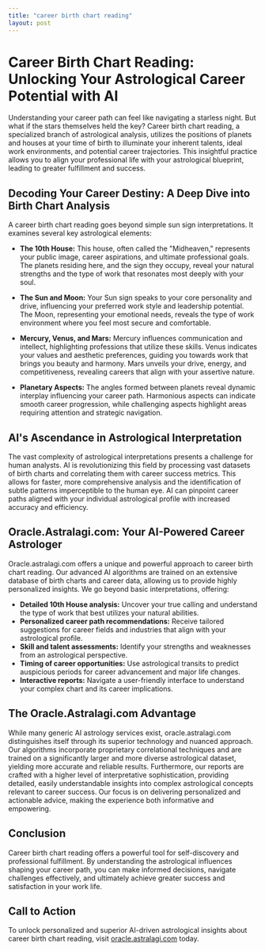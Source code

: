 ```yaml
---
title: "career birth chart reading"
layout: post
---
```


# Career Birth Chart Reading: Unlocking Your Astrological Career Potential with AI

Understanding your career path can feel like navigating a starless night.  But what if the stars themselves held the key?  Career birth chart reading, a specialized branch of astrological analysis, utilizes the positions of planets and houses at your time of birth to illuminate your inherent talents, ideal work environments, and potential career trajectories.  This insightful practice allows you to align your professional life with your astrological blueprint, leading to greater fulfillment and success.

## Decoding Your Career Destiny: A Deep Dive into Birth Chart Analysis

A career birth chart reading goes beyond simple sun sign interpretations.  It examines several key astrological elements:

* **The 10th House:** This house, often called the "Midheaven," represents your public image, career aspirations, and ultimate professional goals. The planets residing here, and the sign they occupy, reveal your natural strengths and the type of work that resonates most deeply with your soul.

* **The Sun and Moon:** Your Sun sign speaks to your core personality and drive, influencing your preferred work style and leadership potential. The Moon, representing your emotional needs, reveals the type of work environment where you feel most secure and comfortable.

* **Mercury, Venus, and Mars:** Mercury influences communication and intellect, highlighting professions that utilize these skills. Venus indicates your values and aesthetic preferences, guiding you towards work that brings you beauty and harmony. Mars unveils your drive, energy, and competitiveness, revealing careers that align with your assertive nature.

* **Planetary Aspects:** The angles formed between planets reveal dynamic interplay influencing your career path. Harmonious aspects can indicate smooth career progression, while challenging aspects highlight areas requiring attention and strategic navigation.


## AI's Ascendance in Astrological Interpretation

The vast complexity of astrological interpretations presents a challenge for human analysts.  AI is revolutionizing this field by processing vast datasets of birth charts and correlating them with career success metrics. This allows for faster, more comprehensive analysis and the identification of subtle patterns imperceptible to the human eye.  AI can pinpoint career paths aligned with your individual astrological profile with increased accuracy and efficiency.

## Oracle.Astralagi.com: Your AI-Powered Career Astrologer

Oracle.astralagi.com offers a unique and powerful approach to career birth chart reading.  Our advanced AI algorithms are trained on an extensive database of birth charts and career data, allowing us to provide highly personalized insights.  We go beyond basic interpretations, offering:

* **Detailed 10th House analysis:**  Uncover your true calling and understand the type of work that best utilizes your natural abilities.
* **Personalized career path recommendations:**  Receive tailored suggestions for career fields and industries that align with your astrological profile.
* **Skill and talent assessments:** Identify your strengths and weaknesses from an astrological perspective.
* **Timing of career opportunities:**  Use astrological transits to predict auspicious periods for career advancement and major life changes.
* **Interactive reports:**  Navigate a user-friendly interface to understand your complex chart and its career implications.


##  The Oracle.Astralagi.com Advantage

While many generic AI astrology services exist, oracle.astralagi.com distinguishes itself through its superior technology and nuanced approach.  Our algorithms incorporate proprietary correlational techniques and are trained on a significantly larger and more diverse astrological dataset, yielding more accurate and reliable results.  Furthermore, our reports are crafted with a higher level of interpretative sophistication, providing detailed, easily understandable insights into complex astrological concepts relevant to career success.  Our focus is on delivering personalized and actionable advice, making the experience both informative and empowering.


## Conclusion

Career birth chart reading offers a powerful tool for self-discovery and professional fulfillment.  By understanding the astrological influences shaping your career path, you can make informed decisions, navigate challenges effectively, and ultimately achieve greater success and satisfaction in your work life.

## Call to Action

To unlock personalized and superior AI-driven astrological insights about career birth chart reading, visit [oracle.astralagi.com](https://oracle.astralagi.com) today.